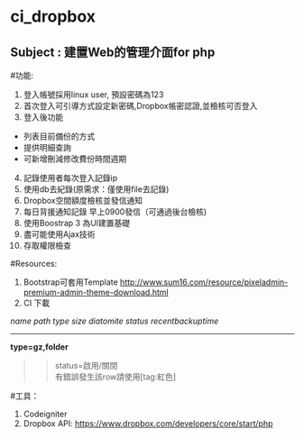 ci_dropbox
==========

Subject : 建置Web的管理介面for php
--------------


#功能:
1. 登入帳號採用linux user, 預設密碼為123
2. 首次登入可引導方式設定新密碼,Dropbox帳密認證,並檢核可否登入
3. 登入後功能
  * 列表目前備份的方式
  * 提供明細查詢
  * 可新增刪減修改費份時間週期
4. 記錄使用者每次登入記錄ip
5. 使用db去紀錄(原需求：僅使用file去記錄)
6. Dropbox空間額度檢核並發信通知
7. 每日背援通知記錄 早上0900發信（可通過後台檢核)
8. 使用Boostrap 3 為UI建置基礎
9. 盡可能使用Ajax技術
10. 存取權限檢查

#Resources:
1. Bootstrap可套用Template http://www.sum16.com/resource/pixeladmin-premium-admin-theme-download.html
2. CI 下載

*name path type size diatomite status recentbackuptime*
***

**type=gz,folder**  
> > status=啟用/關閉   
有錯誤發生該row請使用[tag:紅色]

#工具：
1. Codeigniter
2. Dropbox API: https://www.dropbox.com/developers/core/start/php
